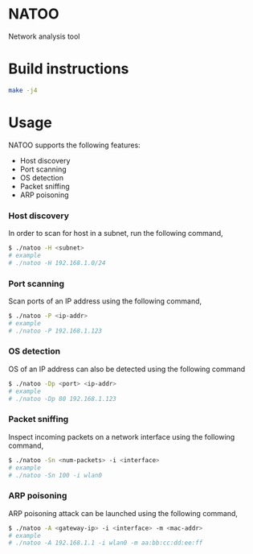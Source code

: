 # NATOO
Network analysis tool

# Build instructions
```sh
make -j4
```

# Usage
NATOO supports the following features:
* Host discovery
* Port scanning
* OS detection
* Packet sniffing
* ARP poisoning

### Host discovery
In order to scan for host in a subnet, run the following command,

```sh
$ ./natoo -H <subnet>
# example
# ./natoo -H 192.168.1.0/24
```

### Port scanning
Scan ports of an IP address using the following command,

```sh
$ ./natoo -P <ip-addr>
# example
# ./natoo -P 192.168.1.123
```

### OS detection
OS of an IP address can also be detected using the following command

```sh
$ ./natoo -Dp <port> <ip-addr>
# example
# ./natoo -Dp 80 192.168.1.123
```

### Packet sniffing
Inspect incoming packets on a network interface using the following command,

```sh
$ ./natoo -Sn <num-packets> -i <interface>
# example
# ./natoo -Sn 100 -i wlan0
```

### ARP poisoning
ARP poisoning attack can be launched using the following command,

```sh
$ ./natoo -A <gateway-ip> -i <interface> -m <mac-addr>
# example
# ./natoo -A 192.168.1.1 -i wlan0 -m aa:bb:cc:dd:ee:ff
```
